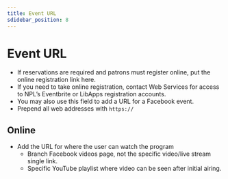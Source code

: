 ```yaml
---
title: Event URL
sdidebar_position: 8
---
```


# Event URL

- If reservations are required and patrons must register online, put the online registration link here.
- If you need to take online registration, contact Web Services for access to NPL’s Eventbrite or LibApps registration accounts.
- You may also use this field to add a URL for a Facebook event.
- Prepend all web addresses with `https://`

## Online

- Add the URL for where the user can watch the program
  - Branch Facebook videos page, not the specific video/live stream single link.
  - Specific YouTube playlist where video can be seen after initial airing.

